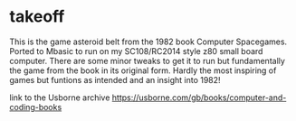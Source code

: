# takeoff
This is the game asteroid belt from the 1982 book Computer Spacegames. 
Ported to Mbasic to run on my SC108/RC2014 style z80 small board computer. 
There are some minor tweaks to get it to run but fundamentally the game from the book in its original form.
Hardly the most inspiring of games but funtions as intended and an insight into 1982!

link to the Usborne archive
https://usborne.com/gb/books/computer-and-coding-books
